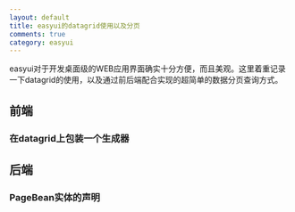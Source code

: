 ```yaml
---
layout: default
title: easyui的datagrid使用以及分页
comments: true
category: easyui
---
```



easyui对于开发桌面级的WEB应用界面确实十分方便，而且美观。这里着重记录一下datagrid的使用，以及通过前后端配合实现的超简单的数据分页查询方式。

## 前端

### 在datagrid上包装一个生成器

## 后端

### PageBean实体的声明